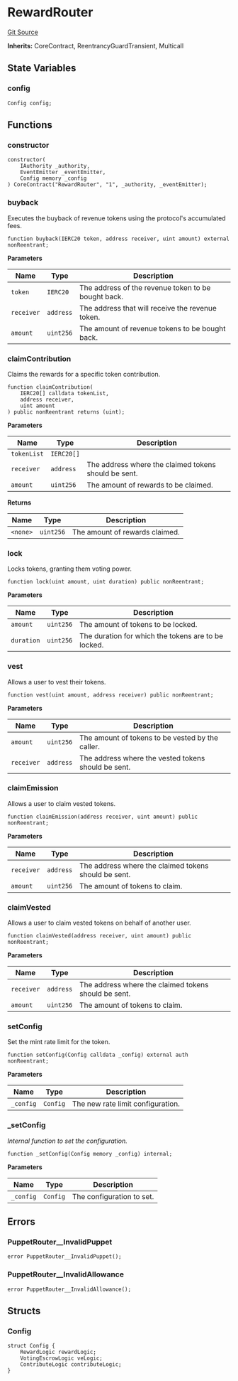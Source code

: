 # RewardRouter
[Git Source](https://github.com/GMX-Blueberry-Club/puppet-contracts/blob/474b8277cbb576730f09bb3ba6a3b6396a451789/src/RewardRouter.sol)

**Inherits:**
CoreContract, ReentrancyGuardTransient, Multicall


## State Variables
### config

```solidity
Config config;
```


## Functions
### constructor


```solidity
constructor(
    IAuthority _authority,
    EventEmitter _eventEmitter,
    Config memory _config
) CoreContract("RewardRouter", "1", _authority, _eventEmitter);
```

### buyback

Executes the buyback of revenue tokens using the protocol's accumulated fees.


```solidity
function buyback(IERC20 token, address receiver, uint amount) external nonReentrant;
```
**Parameters**

|Name|Type|Description|
|----|----|-----------|
|`token`|`IERC20`|The address of the revenue token to be bought back.|
|`receiver`|`address`|The address that will receive the revenue token.|
|`amount`|`uint256`|The amount of revenue tokens to be bought back.|


### claimContribution

Claims the rewards for a specific token contribution.


```solidity
function claimContribution(
    IERC20[] calldata tokenList,
    address receiver,
    uint amount
) public nonReentrant returns (uint);
```
**Parameters**

|Name|Type|Description|
|----|----|-----------|
|`tokenList`|`IERC20[]`||
|`receiver`|`address`|The address where the claimed tokens should be sent.|
|`amount`|`uint256`|The amount of rewards to be claimed.|

**Returns**

|Name|Type|Description|
|----|----|-----------|
|`<none>`|`uint256`|The amount of rewards claimed.|


### lock

Locks tokens, granting them voting power.


```solidity
function lock(uint amount, uint duration) public nonReentrant;
```
**Parameters**

|Name|Type|Description|
|----|----|-----------|
|`amount`|`uint256`|The amount of tokens to be locked.|
|`duration`|`uint256`|The duration for which the tokens are to be locked.|


### vest

Allows a user to vest their tokens.


```solidity
function vest(uint amount, address receiver) public nonReentrant;
```
**Parameters**

|Name|Type|Description|
|----|----|-----------|
|`amount`|`uint256`|The amount of tokens to be vested by the caller.|
|`receiver`|`address`|The address where the vested tokens should be sent.|


### claimEmission

Allows a user to claim vested tokens.


```solidity
function claimEmission(address receiver, uint amount) public nonReentrant;
```
**Parameters**

|Name|Type|Description|
|----|----|-----------|
|`receiver`|`address`|The address where the claimed tokens should be sent.|
|`amount`|`uint256`|The amount of tokens to claim.|


### claimVested

Allows a user to claim vested tokens on behalf of another user.


```solidity
function claimVested(address receiver, uint amount) public nonReentrant;
```
**Parameters**

|Name|Type|Description|
|----|----|-----------|
|`receiver`|`address`|The address where the claimed tokens should be sent.|
|`amount`|`uint256`|The amount of tokens to claim.|


### setConfig

Set the mint rate limit for the token.


```solidity
function setConfig(Config calldata _config) external auth nonReentrant;
```
**Parameters**

|Name|Type|Description|
|----|----|-----------|
|`_config`|`Config`|The new rate limit configuration.|


### _setConfig

*Internal function to set the configuration.*


```solidity
function _setConfig(Config memory _config) internal;
```
**Parameters**

|Name|Type|Description|
|----|----|-----------|
|`_config`|`Config`|The configuration to set.|


## Errors
### PuppetRouter__InvalidPuppet

```solidity
error PuppetRouter__InvalidPuppet();
```

### PuppetRouter__InvalidAllowance

```solidity
error PuppetRouter__InvalidAllowance();
```

## Structs
### Config

```solidity
struct Config {
    RewardLogic rewardLogic;
    VotingEscrowLogic veLogic;
    ContributeLogic contributeLogic;
}
```


